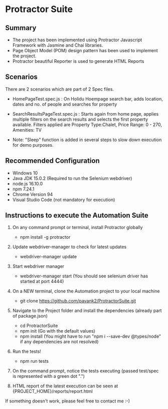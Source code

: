 # Protractor Suite

## Summary

- The project has been implemented using Protractor Javascript Framework with Jasmine and Chai libraries.
- Page Object Model (POM) design pattern has been used to implement the project.
- Protractor beautiful Reporter is used to generate HTML Reports

## Scenarios

There are 2 scenarios which are part of 2 Spec files.

- HomePageTest.spec.js : On Holidu Hoempage search bar, adds location, dates and no. of people and searches for property 
- SearchResultsPageTest.spec.js : Starts again from home page, applies multiple filters on the search results and selects the first property available. Filters applied are Property Type:Chalet, Price Range: 0 - 270, Amenities: TV

- Note: "Sleep" function is added in several steps to slow down execution for demo purposes.
## Recommended Configuration
- Windows 10
- Java JDK 15.0.2 (Required to run the Selenium webdriver)
- node.js 16.10.0
- npm 7.24.1
- Chrome Version 94
- Visual Studio Code (not mandatory for execution)

## Instructions to execute the Automation Suite

1. On any command prompt or terminal, install Protractor globally

   - npm install -g protractor

2. Update webdriver-manager to check for latest updates

   - webdriver-manager update

3. Start webdriver manager

   - webdriver-manager start
     (You should see selenium driver has started at port 4444)

4. On a NEW terminal, clone the Automation project to your local machine

   - git clone https://github.com/pavank2/ProtractorSuite.git

5. Navigate to the Project folder and install the dependencies (already part of package.json)

   - cd ProtractorSuite
   - npm init (Go with the default values)
   - npm install
     (You might have to run "npm i --save-dev @types/node" if any dependencies are not resolved)

6. Run the tests!

   - npm run tests

7. On the command prompt, notice the tests executing (passed test/spec is represented with a green dot ".")

8. HTML report of the latest execution can be seen at {PROJECT_HOME}/reports/report.html

If something doesn't work, please feel free to contact me :-)
